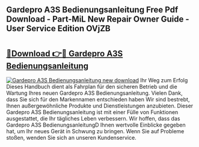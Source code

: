 ## Gardepro A3S Bedienungsanleitung Free Pdf Download - Part-MiL New Repair Owner Guide - User Service Edition OVjZB

# <h2><a href="http://df2lnq.blite.top/?on=Gardepro+A3S+Bedienungsanleitung">🔗Download 👉🔴 Gardepro A3S Bedienungsanleitung</a></h2>

[![Gardepro A3S Bedienungsanleitung new download](https://i.imgur.com/lujVjoI.png)](http://df2lnq.blite.top/?on=Gardepro+A3S+Bedienungsanleitung)
Ihr Weg zum Erfolg Dieses Handbuch dient als Fahrplan für den sicheren Betrieb und die Wartung Ihres neuen Gardepro A3S Bedienungsanleitung. Vielen Dank, dass Sie sich für den Markennamen entschieden haben Wir sind bestrebt, Ihnen außergewöhnliche Produkte und Dienstleistungen anzubieten. Dieser Gardepro A3S Bedienungsanleitung ist mit einer Fülle von Funktionen ausgestattet, die Ihr tägliches Leben verbessern. Wir hoffen, dass das Gardepro A3S BedienungsanleitungD Ihnen wertvolle Einblicke gegeben hat, um Ihr neues Gerät in Schwung zu bringen. Wenn Sie auf Probleme stoßen, wenden Sie sich an unseren Kundenservice.
